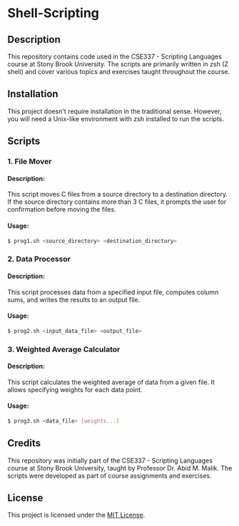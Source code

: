 # Shell-Scripting

## Description

This repository contains code used in the CSE337 - Scripting Languages course at Stony Brook University. The scripts are primarily written in zsh (Z shell) and cover various topics and exercises taught throughout the course.

## Installation

This project doesn't require installation in the traditional sense. However, you will need a Unix-like environment with zsh installed to run the scripts.

## Scripts

### 1. File Mover

#### Description:
This script moves C files from a source directory to a destination directory. If the source directory contains more than 3 C files, it prompts the user for confirmation before moving the files.

#### Usage:
```bash
$ prog1.sh <source_directory> <destination_directory>
```

### 2. Data Processor

#### Description:
This script processes data from a specified input file, computes column sums, and writes the results to an output file.

#### Usage:
```bash
$ prog2.sh <input_data_file> <output_file>
```

### 3. Weighted Average Calculator

#### Description:
This script calculates the weighted average of data from a given file. It allows specifying weights for each data point.

#### Usage:
```bash
$ prog3.sh <data_file> [weights...]
```

## Credits

This repository was initially part of the CSE337 - Scripting Languages course at Stony Brook University, taught by Professor Dr. Abid M. Malik. The scripts were developed as part of course assignments and exercises.

## License

This project is licensed under the [MIT License](LICENSE).